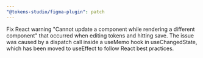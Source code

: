 ```yaml
---
"@tokens-studio/figma-plugin": patch
---
```


Fix React warning "Cannot update a component while rendering a different component" that occurred when editing tokens and hitting save. The issue was caused by a dispatch call inside a useMemo hook in useChangedState, which has been moved to useEffect to follow React best practices.